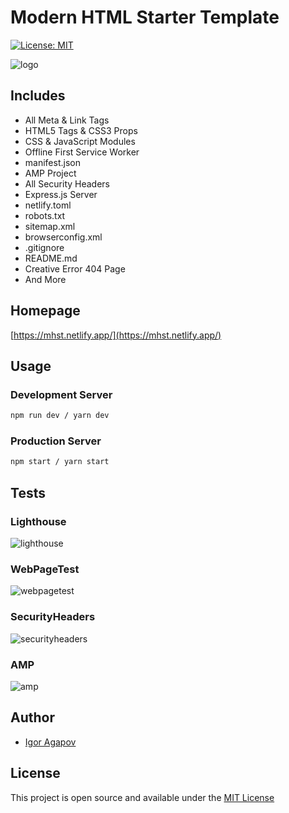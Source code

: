 # Modern HTML Starter Template

[![License: MIT](https://img.shields.io/badge/License-MIT-blue.svg)](https://opensource.org/licenses/MIT)

![logo](https://mhst.netlify.app/img/logo.png)

## Includes

- All Meta & Link Tags
- HTML5 Tags & CSS3 Props
- CSS & JavaScript Modules
- Offline First Service Worker
- manifest.json
- AMP Project
- All Security Headers
- Express.js Server
- netlify.toml
- robots.txt
- sitemap.xml
- browserconfig.xml
- .gitignore
- README.md
- Creative Error 404 Page
- And More

## Homepage

[https://mhst.netlify.app/](https://mhst.netlify.app/)

## Usage

### Development Server

```bash
npm run dev / yarn dev
```

### Production Server

```bash
npm start / yarn start
```

## Tests

### Lighthouse

![lighthouse](https://mhst.netlify.app/img/lighthouse.png)

### WebPageTest

![webpagetest](https://mhst.netlify.app/img/webpagetest.png)

### SecurityHeaders

![securityheaders](https://mhst.netlify.app/img/securityheaders.png)

### AMP

![amp](https://mhst.netlify.app/img/amp.png)

## Author

- [Igor Agapov](https://github.com/harryheman)

## License

This project is open source and available under the [MIT License](LICENSE)
